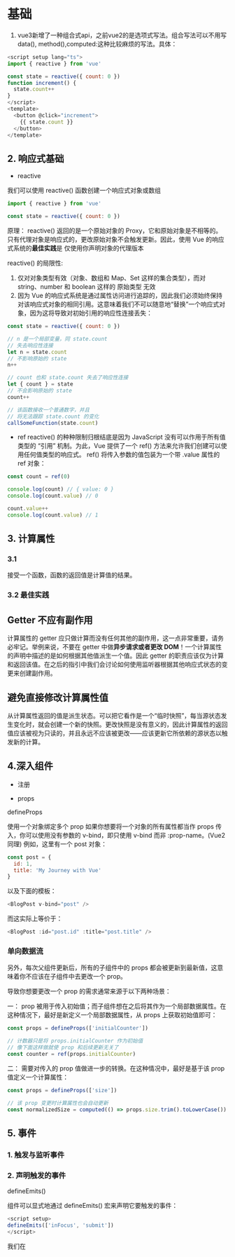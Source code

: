 # 基础
1. vue3新增了一种组合式api，之前vue2的是选项式写法。组合写法可以不用写data(), method(),computed:这种比较麻烦的写法。具体：
```javascript
<script setup lang="ts"> 
import { reactive } from 'vue'

const state = reactive({ count: 0 })
function increment() {
  state.count++
}
</script>
<template>
  <button @click="increment">
    {{ state.count }}
  </button>
</template>
```

## 2.  响应式基础

- reactive

我们可以使用 reactive() 函数创建一个响应式对象或数组
```javascript
import { reactive } from 'vue'

const state = reactive({ count: 0 })

```

原理：
reactive() 返回的是一个原始对象的 Proxy，它和原始对象是不相等的。只有代理对象是响应式的，更改原始对象不会触发更新。因此，使用 Vue 的响应式系统的**最佳实践**是 仅使用你声明对象的代理版本


reactive() 的局限性:
1. 仅对对象类型有效（对象、数组和 Map、Set 这样的集合类型），而对 string、number 和 boolean 这样的 原始类型 无效
2. 因为 Vue 的响应式系统是通过属性访问进行追踪的，因此我们必须始终保持对该响应式对象的相同引用。这意味着我们不可以随意地“替换”一个响应式对象，因为这将导致对初始引用的响应性连接丢失：
```javascript
const state = reactive({ count: 0 })

// n 是一个局部变量，同 state.count
// 失去响应性连接
let n = state.count
// 不影响原始的 state
n++

// count 也和 state.count 失去了响应性连接
let { count } = state
// 不会影响原始的 state
count++

// 该函数接收一个普通数字，并且
// 将无法跟踪 state.count 的变化
callSomeFunction(state.count)
```

- ref
reactive() 的种种限制归根结底是因为 JavaScript 没有可以作用于所有值类型的 “引用” 机制。为此，Vue 提供了一个 ref() 方法来允许我们创建可以使用任何值类型的响应式。
ref() 将传入参数的值包装为一个带 .value 属性的 ref 对象：

```javascript
const count = ref(0)

console.log(count) // { value: 0 }
console.log(count.value) // 0

count.value++
console.log(count.value) // 1

```

## 3. 计算属性

###  3.1
接受一个函数，函数的返回值是计算值的结果。

<script setup>
import { reactive, computed } from 'vue'

const author = reactive({
  name: 'John Doe',
  books: [
    'Vue 2 - Advanced Guide',
    'Vue 3 - Basic Guide',
    'Vue 4 - The Mystery'
  ]
})

// 一个计算属性 ref
const publishedBooksMessage = computed(() => {
  return author.books.length > 0 ? 'Yes' : 'No'
})
</script>

<template>
  <p>Has published books:</p>
  <span>{{ publishedBooksMessage }}</span>
</template>


### 3.2 最佳实践​
## Getter 不应有副作用​
计算属性的 getter 应只做计算而没有任何其他的副作用，这一点非常重要，请务必牢记。举例来说，不要在 getter 中做**异步请求或者更改 DOM**！一个计算属性的声明中描述的是如何根据其他值派生一个值。因此 getter 的职责应该仅为计算和返回该值。在之后的指引中我们会讨论如何使用监听器根据其他响应式状态的变更来创建副作用。

## 避免直接修改计算属性值​
从计算属性返回的值是派生状态。可以把它看作是一个“临时快照”，每当源状态发生变化时，就会创建一个新的快照。更改快照是没有意义的，因此计算属性的返回值应该被视为只读的，并且永远不应该被更改——应该更新它所依赖的源状态以触发新的计算。

## 4.深入组件

- 注册

- props

defineProps

使用一个对象绑定多个 prop​
如果你想要将一个对象的所有属性都当作 props 传入，你可以使用没有参数的 v-bind，即只使用 v-bind 而非 :prop-name。(Vue2同理) 例如，这里有一个 post 对象：

```javascript
const post = {
  id: 1,
  title: 'My Journey with Vue'
}
```

以及下面的模板：

```javascript
<BlogPost v-bind="post" />
```

而这实际上等价于：

```javascript
<BlogPost :id="post.id" :title="post.title" />
```

### 单向数据流
另外，每次父组件更新后，所有的子组件中的 props 都会被更新到最新值，这意味着你不应该在子组件中去更改一个 prop。

导致你想要更改一个 prop 的需求通常来源于以下两种场景：

一： prop 被用于传入初始值；而子组件想在之后将其作为一个局部数据属性。在这种情况下，最好是新定义一个局部数据属性，从 props 上获取初始值即可：

```javascript
const props = defineProps(['initialCounter'])

// 计数器只是将 props.initialCounter 作为初始值
// 像下面这样做就使 prop 和后续更新无关了
const counter = ref(props.initialCounter)
```

二： 需要对传入的 prop 值做进一步的转换。在这种情况中，最好是基于该 prop 值定义一个计算属性：

```javascript
const props = defineProps(['size'])

// 该 prop 变更时计算属性也会自动更新
const normalizedSize = computed(() => props.size.trim().toLowerCase())
```


## 5. 事件

### 1. 触发与监听事件


### 2. 声明触发的事件

defineEmits()

组件可以显式地通过 defineEmits() 宏来声明它要触发的事件：

```javascript
<script setup>
defineEmits(['inFocus', 'submit'])
</script>
```

我们在 <template> 中使用的 $emit 方法不能在组件的 <script setup> 部分中使用，但 defineEmits() 会返回一个相同作用的函数供我们使用：


